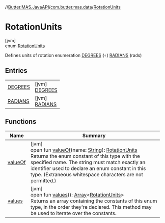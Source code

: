 //[Butter.MAS.JavaAPI](../../../index.md)/[com.butter.mas.data](../index.md)/[RotationUnits](index.md)

# RotationUnits

[jvm]\
enum [RotationUnits](index.md)

Defines units of rotation enumeration [DEGREES](-d-e-g-r-e-e-s/index.md) (∘) [RADIANS](-r-a-d-i-a-n-s/index.md) (rads)

## Entries

| | |
|---|---|
| [DEGREES](-d-e-g-r-e-e-s/index.md) | [jvm]<br>[DEGREES](-d-e-g-r-e-e-s/index.md) |
| [RADIANS](-r-a-d-i-a-n-s/index.md) | [jvm]<br>[RADIANS](-r-a-d-i-a-n-s/index.md) |

## Functions

| Name | Summary |
|---|---|
| [valueOf](value-of.md) | [jvm]<br>open fun [valueOf](value-of.md)(name: [String](https://docs.oracle.com/javase/8/docs/api/java/lang/String.html)): [RotationUnits](index.md)<br>Returns the enum constant of this type with the specified name. The string must match exactly an identifier used to declare an enum constant in this type. (Extraneous whitespace characters are not permitted.) |
| [values](values.md) | [jvm]<br>open fun [values](values.md)(): [Array](https://kotlinlang.org/api/core/kotlin-stdlib/kotlin/-array/index.html)&lt;[RotationUnits](index.md)&gt;<br>Returns an array containing the constants of this enum type, in the order they're declared. This method may be used to iterate over the constants. |